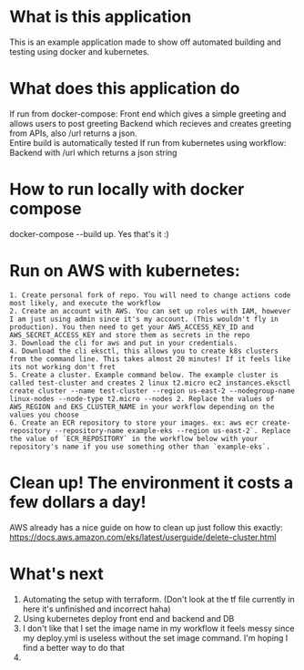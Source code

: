 # What is this application
This is an example application made to show off automated building and testing using docker and kubernetes. 
# What does this application do
If run from docker-compose: 
    Front end which gives a simple greeting and allows users to post greeting
    Backend which recieves and creates greeting from APIs, also /url returns a json.   
    Entire build is automatically tested
If run from kubernetes using workflow:
    Backend with /url which returns a json string

# How to run locally with docker compose
docker-compose --build up. Yes that's it :)

# Run on AWS with kubernetes: 
    1. Create personal fork of repo. You will need to change actions code most likely, and execute the workflow
    2. Create an account with AWS. You can set up roles with IAM, however I am just using admin since it's my account. (This wouldn't fly in production). You then need to get your AWS_ACCESS_KEY_ID and AWS_SECRET_ACCESS_KEY and store them as secrets in the repo
    3. Download the cli for aws and put in your credentials. 
    4. Download the cli eksctl, this allows you to create k8s clusters from the command line. This takes almost 20 minutes! If it feels like its not working don't fret 
    5. Create a cluster. Example command below. The example cluster is called test-cluster and creates 2 linux t2.micro ec2 instances.eksctl create cluster --name test-cluster --region us-east-2 --nodegroup-name linux-nodes --node-type t2.micro --nodes 2. Replace the values of AWS_REGION and EKS_CLUSTER_NAME in your workflow depending on the values you choose
    6. Create an ECR repository to store your images. ex: aws ecr create-repository --repository-name example-eks --region us-east-2`. Replace the value of `ECR_REPOSITORY` in the workflow below with your repository's name if you use something other than `example-eks`.

# Clean up! The environment it costs a few dollars a day!
AWS already has a nice guide on how to clean up just follow this exactly: https://docs.aws.amazon.com/eks/latest/userguide/delete-cluster.html

# What's next
1. Automating the setup with terraform. (Don't look at the tf file currently in here it's unfinished and incorrect haha)
2. Using kubernetes deploy front end and backend and DB
3. I don't like that I set the image name in my workflow it feels messy since my deploy.yml is useless without the set image command. I'm hoping I find a better way to do that
4. 